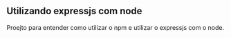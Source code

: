 ## Utilizando expressjs com node

Proejto para entender como utilizar o npm e utilizar o expressjs com o node.
